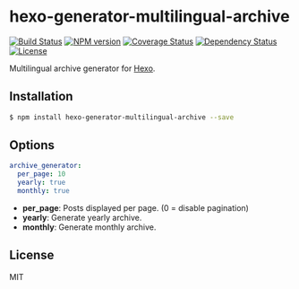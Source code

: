 # hexo-generator-multilingual-archive

[![Build Status](https://travis-ci.org/ahaasler/hexo-generator-multilingual-archive.svg?branch=master)](https://travis-ci.org/ahaasler/hexo-generator-multilingual-archive)
[![NPM version](https://badge.fury.io/js/hexo-generator-multilingual-archive.svg)](http://badge.fury.io/js/hexo-generator-multilingual-archive)
[![Coverage Status](https://coveralls.io/repos/ahaasler/hexo-generator-multilingual-archive/badge.svg?branch=master&service=github)](https://coveralls.io/github/ahaasler/hexo-generator-multilingual-archive?branch=master)
[![Dependency Status](https://gemnasium.com/ahaasler/hexo-generator-multilingual-archive.svg)](https://gemnasium.com/ahaasler/hexo-generator-multilingual-archive)
[![License](https://img.shields.io/badge/license-MIT%20License-blue.svg)](LICENSE)

Multilingual archive generator for [Hexo].

## Installation

``` bash
$ npm install hexo-generator-multilingual-archive --save
```

## Options

``` yaml
archive_generator:
  per_page: 10
  yearly: true
  monthly: true
```

- **per_page**: Posts displayed per page. (0 = disable pagination)
- **yearly**: Generate yearly archive.
- **monthly**: Generate monthly archive.

## License

MIT

[Hexo]: http://hexo.io/